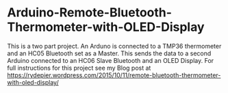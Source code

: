 # Arduino-Remote-Bluetooth-Thermometer-with-OLED-Display
This is a two part project. An Arduno is connected to a TMP36 thermometer and an HC05 Bluetooth set as a Master. This sends the data to a second Arduino connected to an HC06 Slave Bluetooth and an OLED Display. For full instructions for this project see my Blog post at https://rydepier.wordpress.com/2015/10/11/remote-bluetooth-thermometer-with-oled-display/
